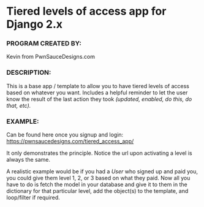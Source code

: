 # Tiered levels of access app for Django 2.x

### PROGRAM CREATED BY:
Kevin from PwnSauceDesigns.com

### DESCRIPTION:

This is a base app / template to allow you to have tiered levels of access based
on whatever you want. Includes a helpful reminder to let the user know the result
of the last action they took *(updated, enabled, do this, do that, etc).*

### EXAMPLE:

Can be found here once you signup and login:  https://pwnsaucedesigns.com/tiered_access_app/

It only demonstrates the principle. Notice the url upon activating a level is always the same.

A realistic example would be if you had a *User* who signed up and paid you, you could give them level
1, 2, or 3 based on what they paid. Now all you have to do is fetch the model in your database and give
it to them in the dictionary for that particular level, add the object(s) to the template, and loop/filter if required.
